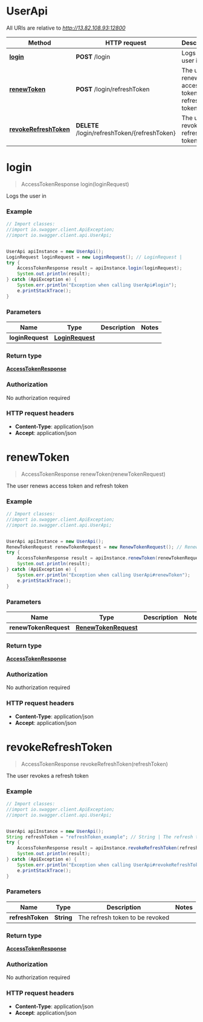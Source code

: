 # UserApi

All URIs are relative to *http://13.82.108.93:12800*

Method | HTTP request | Description
------------- | ------------- | -------------
[**login**](UserApi.md#login) | **POST** /login | Logs the user in
[**renewToken**](UserApi.md#renewToken) | **POST** /login/refreshToken | The user renews access token and refresh token
[**revokeRefreshToken**](UserApi.md#revokeRefreshToken) | **DELETE** /login/refreshToken/{refreshToken} | The user revokes a refresh token


<a name="login"></a>
# **login**
> AccessTokenResponse login(loginRequest)

Logs the user in

### Example
```java
// Import classes:
//import io.swagger.client.ApiException;
//import io.swagger.client.api.UserApi;


UserApi apiInstance = new UserApi();
LoginRequest loginRequest = new LoginRequest(); // LoginRequest | 
try {
    AccessTokenResponse result = apiInstance.login(loginRequest);
    System.out.println(result);
} catch (ApiException e) {
    System.err.println("Exception when calling UserApi#login");
    e.printStackTrace();
}
```

### Parameters

Name | Type | Description  | Notes
------------- | ------------- | ------------- | -------------
 **loginRequest** | [**LoginRequest**](LoginRequest.md)|  |

### Return type

[**AccessTokenResponse**](AccessTokenResponse.md)

### Authorization

No authorization required

### HTTP request headers

 - **Content-Type**: application/json
 - **Accept**: application/json

<a name="renewToken"></a>
# **renewToken**
> AccessTokenResponse renewToken(renewTokenRequest)

The user renews access token and refresh token

### Example
```java
// Import classes:
//import io.swagger.client.ApiException;
//import io.swagger.client.api.UserApi;


UserApi apiInstance = new UserApi();
RenewTokenRequest renewTokenRequest = new RenewTokenRequest(); // RenewTokenRequest | 
try {
    AccessTokenResponse result = apiInstance.renewToken(renewTokenRequest);
    System.out.println(result);
} catch (ApiException e) {
    System.err.println("Exception when calling UserApi#renewToken");
    e.printStackTrace();
}
```

### Parameters

Name | Type | Description  | Notes
------------- | ------------- | ------------- | -------------
 **renewTokenRequest** | [**RenewTokenRequest**](RenewTokenRequest.md)|  |

### Return type

[**AccessTokenResponse**](AccessTokenResponse.md)

### Authorization

No authorization required

### HTTP request headers

 - **Content-Type**: application/json
 - **Accept**: application/json

<a name="revokeRefreshToken"></a>
# **revokeRefreshToken**
> AccessTokenResponse revokeRefreshToken(refreshToken)

The user revokes a refresh token

### Example
```java
// Import classes:
//import io.swagger.client.ApiException;
//import io.swagger.client.api.UserApi;


UserApi apiInstance = new UserApi();
String refreshToken = "refreshToken_example"; // String | The refresh token to be revoked
try {
    AccessTokenResponse result = apiInstance.revokeRefreshToken(refreshToken);
    System.out.println(result);
} catch (ApiException e) {
    System.err.println("Exception when calling UserApi#revokeRefreshToken");
    e.printStackTrace();
}
```

### Parameters

Name | Type | Description  | Notes
------------- | ------------- | ------------- | -------------
 **refreshToken** | **String**| The refresh token to be revoked |

### Return type

[**AccessTokenResponse**](AccessTokenResponse.md)

### Authorization

No authorization required

### HTTP request headers

 - **Content-Type**: application/json
 - **Accept**: application/json

